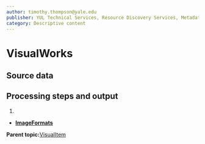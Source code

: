 ```yaml
---
author: timothy.thompson@yale.edu
publisher: YUL Technical Services, Resource Discovery Services, Metadata Services Unit
category: Descriptive content
---
```


# VisualWorks

## Source data

## Processing steps and output

1.  
-   **[ImageFormats](../../concepts/supertypes/imageformats.md)**  


**Parent topic:**[VisualItem](../../concepts/supertypes/visualitem.md)

